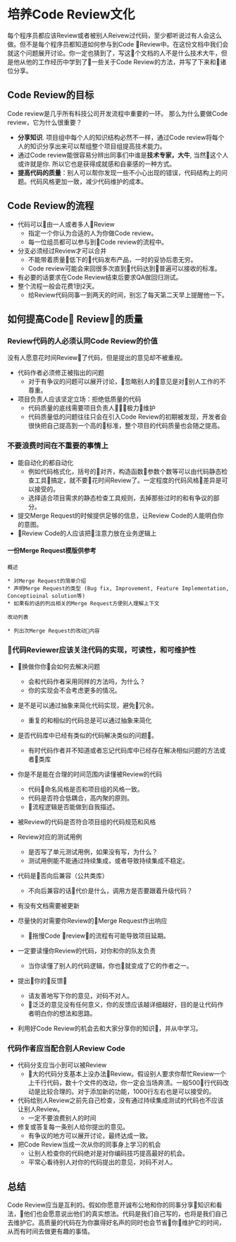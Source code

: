 # 培养Code Review文化

每个程序员都应该Review或者被别人Reivew过代码，至少都听说过有人会这么做。但不是每个程序员都知道如何参与到Code Review中。在这份文档中我们会就这个问题展开讨论。你一定也猜到了，写这个文档的人不是什么技术大牛，但是他从他的工作经历中学到了一些关于Code Review的方法，并写了下来和诸位分享。

## Code Review的目标

Code review是几乎所有科技公司开发流程中重要的一环。
那么为什么要做Code review，它为什么很重要？

* **分享知识**. 项目组中每个人的知识结构必然不一样，通过Code review将每个人的知识分享出来可以帮组整个项目组提高技术能力。
* 通过Code review能很容易分辨出同事们中谁是**技术专家，大牛**, 当然这个人或许就是你. 所以它也是获得成就感和自豪感的一种方式。
* **提高代码的质量**：别人可以帮你发现一些不小心出现的错误，代码结构上的问题。代码风格更加一致，减少代码维护的成本。

## Code Review的流程

* 代码可以由一人或者多人Review
  * 指定一个你认为合适的人为你做Code review。
  * 每一位组员都可以参与到Code review的流程中。
* 分支必须经过Review才可以合并
  * 不能带着质量低下的代码发布产品，一时的妥协后患无穷。
  * Code review可能会来回很多次直到代码达到普遍可以接收的标准。
* 有必要的话要求在Code Review结束后要求QA做回归测试。
* 整个流程一般会花费1到2天。
  * 给Review代码同事一到两天的时间，别忘了每天第二天早上提醒他一下。

## 如何提高Code Review的质量

### Review代码的人必须认同Code Review的价值

没有人愿意花时间Review了代码，但是提出的意见却不被重视。

* 代码作者必须修正被指出的问题
  * 对于有争议的问题可以展开讨论，忽略别人的意见是对别人工作的不尊重。
* 项目负责人应该坚定立场：拒绝低质量的代码
  * 代码质量的底线需要项目负责人极力维护
  * 代码质量低的问题往往只会在引入Code Review的初期被发现，开发者会很快把自己提高到一个高的标准，整个项目的代码质量也会随之提高。

### 不要浪费时间在不重要的事情上

* 能自动化的都自动化
  * 例如代码格式化，括号的对齐，构造函数参数个数等可以由代码静态检查工具搞定，就不要花时间Review了。一定程度的代码风格差异是可以接受的。
  * 选择适合项目需求的静态检查工具规则，去掉那些过时的和有争议的部分。
* 提交Merge Request的时候提供足够的信息，让Review Code的人能明白你的意图。
* Review Code的人应该把注意力放在业务逻辑上

#### 一份Merge Request模版供参考

    概述

    * 对Merge Request的简单介绍
    * 声明Merge Request的类型 (Bug fix, Improvement, Feature Implementation, Conceptioinal solution等)
    * 如果有的话的列出相关的Merge Request方便别人理解上下文

    改动列表

    * 列出次Merge Request的改动内容

### 代码Reviewer应该关注代码的实现，可读性，和可维护性

* 换做你你会如何去解决问题
  * 会和代码作者采用同样的方法吗，为什么？
  * 你的实现会不会考虑更多的情况。

* 是不是可以通过抽象来简化代码实现，避免冗余。
  * 重复的和相似的代码总是可以通过抽象来简化

* 是否代码库中已经有类似的代码解决类似的问题。
  * 有时代码作者并不知道或者忘记代码库中已经存在解决相似问题的方法或者类库

* 你是不是能在合理的时间范围内读懂被Review的代码
  * 代码命名风格是否和项目组的风格一致。
  * 代码是否符合低耦合，高内聚的原则。
  * 流程逻辑是否能做到自我描述。

* 被Review的代码是否符合项目组的代码规范和风格

* Review对应的测试用例
  * 是否写了单元测试用例，如果没有写，为什么？
  * 测试用例能不能通过持续集成，或者导致持续集成不稳定。

* 代码是否向后兼容（公共类库）
  * 不向后兼容的话代价是什么，调用方是否要跟着升级代码？

* 有没有文档需要被更新

* 尽量快的对需要你Review的Merge Request作出响应
  * 拖慢Code review的流程有可能导致项目延期。

* 一定要读懂你Review的代码，对你和你的队友负责
  * 当你读懂了别人的代码逻辑，你也就变成了它的作者之一。

* 提出你的反馈
  * 请友善地写下你的意见，对码不对人。
  * 泛泛的意见没有任何意义，你的反馈应该越详细越好，目的是让代码作者明白你的想法和思路。

* 利用好Code Review的机会去和大家分享你的知识，并从中学习。

### 代码作者应当配合别人Review Code

* 代码分支应当小到可以被Review
  * 大的代码分支基本上没办法Review。假设别人要求你帮忙Review一个上千行代码，数十个文件的改动，你一定会当场奔溃。一般500行代码改动是比较合理的。对于添加新的功能，1000行左右也是可以接受的。
* 代码给别人Review之前先自己检查，没有通过持续集成测试的代码也不应该让别人Review。
  * 一定不要浪费别人的时间
* 修复或答复每一条别人给你提出的意见。
  * 有争议的地方可以展开讨论，最终达成一致。
* 把Code Review当成一次从你的同事身上学习的机会
  * 让别人检查你的代码绝对是对你编码技巧提高最好的机会。
  * 平常心看待别人对你的代码提出的意见，对码不对人。

## 总结

Code Review应当是互利的。假如你愿意开诚布公地和你的同事分享知识和看法，他们也会愿意说出他们的真实想法。代码是我们自己写的，也将是我们自己去维护它。高质量的代码在为你赢得好名声的同时也会节省你维护它的时间，从而有时间去做更有趣的事情。
